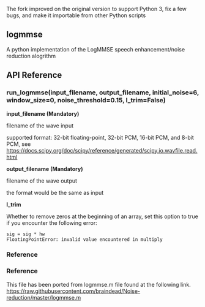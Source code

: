 The fork improved on the original version to support Python 3, fix a few bugs, and make it importable from other Python scripts

## logmmse ##
A python implementation of the LogMMSE speech enhancement/noise reduction alogrithm

## API Reference ##

### run_logmmse(input_filename, output_filename, initial_noise=6, window_size=0, noise_threshold=0.15, l_trim=False) ###

**input_filename (Mandatory)**

filename of the wave input

supported format: 32-bit floating-point, 32-bit PCM, 16-bit PCM, and 8-bit PCM, see https://docs.scipy.org/doc/scipy/reference/generated/scipy.io.wavfile.read.html     

**output_filename (Mandatory)**

filename of the wave output

the format would be the same as input     

**l_trim**

Whether to remove zeros at the beginning of an array, set this option to true if you encounter the following error:
```
sig = sig * hw
FloatingPointError: invalid value encountered in multiply
```

### Reference ###

### Reference ###

This file has been ported from logmmse.m file found at the following link.
https://raw.githubusercontent.com/braindead/Noise-reduction/master/logmmse.m
